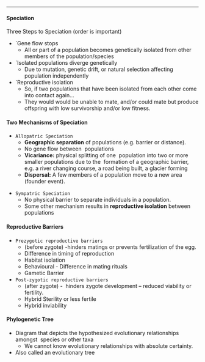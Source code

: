 ***
#### Speciation
Three Steps to Speciation (order is important) 
* `Gene flow stops
	* All or part of a population becomes genetically isolated from other members of the population/species
* `Isolated populations diverge genetically
	* Due to mutation, genetic drift, or natural selection affecting population independently
* `Reproductive isolation
	*  So, if two populations that have been isolated from each other come into contact again…
	- They would would be unable to mate, and/or could mate but produce offspring with low survivorship and/or low fitness.

#### Two Mechanisms of Speciation
* `Allopatric Speciation`
	* **Geographic separation** of populations (e.g. barrier or distance).
	- No gene flow between  populations
	- **Vicariance:** physical splitting of one  population into two or more  smaller populations due to the  formation of a geographic barrier, e.g. a river changing course, a road being built, a glacier forming
	- **Dispersal:** A few members of a population move to a new area (founder event).
- `Sympatric Speciation`
	- No physical barrier to separate individuals in a population.  
	- Some other mechanism results in **reproductive isolation** between populations

#### Reproductive Barriers
* `Prezygotic reproductive barriers` 
	* (before zygote) -hinders matings or prevents fertilization of the egg.
	* Difference in timing of reproduction
	* Habitat isolation
	* Behavioural - Difference in mating rituals
	* Gametic Barrier
* `Post-zygotic reproductive barriers`
	* (after zygote) -  hinders zygote development – reduced viability or fertility.
	* Hybrid Sterility or less fertile
	* Hybrid inviability

#### Phylogenetic Tree
* Diagram that depicts the hypothesized evolutionary relationships amongst  species or other taxa
	* We cannot know evolutionary relationships with absolute certainty.
* Also called an evolutionary tree